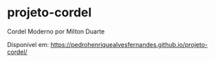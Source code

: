# projeto-cordel
Cordel Moderno por Milton Duarte  

Disponível em: https://pedrohenriquealvesfernandes.github.io/projeto-cordel/
